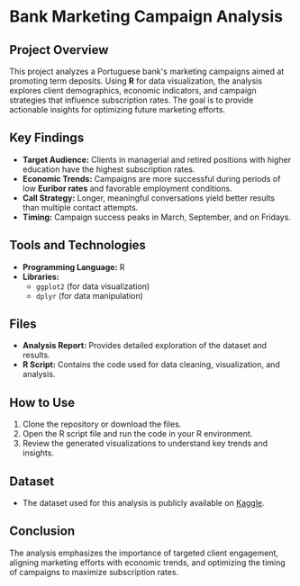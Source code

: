 

# Bank Marketing Campaign Analysis

## Project Overview
This project analyzes a Portuguese bank's marketing campaigns aimed at promoting term deposits. Using **R** for data visualization, the analysis explores client demographics, economic indicators, and campaign strategies that influence subscription rates. The goal is to provide actionable insights for optimizing future marketing efforts.

## Key Findings
- **Target Audience:** Clients in managerial and retired positions with higher education have the highest subscription rates.
- **Economic Trends:** Campaigns are more successful during periods of low **Euribor rates** and favorable employment conditions.
- **Call Strategy:** Longer, meaningful conversations yield better results than multiple contact attempts.
- **Timing:** Campaign success peaks in March, September, and on Fridays.

## Tools and Technologies
- **Programming Language:** R
- **Libraries:** 
  - `ggplot2` (for data visualization)
  - `dplyr` (for data manipulation)

## Files
- **Analysis Report:** Provides detailed exploration of the dataset and results.
- **R Script:** Contains the code used for data cleaning, visualization, and analysis.

## How to Use
1. Clone the repository or download the files.
2. Open the R script file and run the code in your R environment.
3. Review the generated visualizations to understand key trends and insights.

## Dataset
- The dataset used for this analysis is publicly available on [Kaggle](https://www.kaggle.com/datasets/berkayalan/bank-marketing-data-set).

## Conclusion
The analysis emphasizes the importance of targeted client engagement, aligning marketing efforts with economic trends, and optimizing the timing of campaigns to maximize subscription rates.
